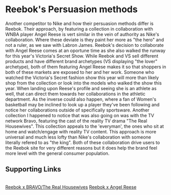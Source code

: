 # Reebok's Persuasion methods
<p> Another competitor to Nike and how their persuasion methods differ is Reebok. Their approach, by featuring a collection in collaboration with WNBA player Angel Reese is vert similar in the vein of authority as Nike's collaboration. Where these deviate is they paint her more as "the hero" and not a ruler, as we saw with Labron James. Reebok's decision to collaborate with Angel Reese comes at an oportune time as she also walked the runway for this year's Victoria's Secret Show. While Reebok and VS sell different products and have different brand archetypes (VS displaying "the lover" archetype), both of them featuring Angel Reese makes it so that shoppers in both of these markets are exposed to her and her work. Someone who watched the Victoria's Secret fashion show this year will more than likely shop from the collection or look into the models who walked the show this year. When landing upon Reese's profile and seeing she is an athlete as well, that can direct them towards her collaborations in the athletic department. As the inverse could also happen, where a fan of Women's basketball may be inclined to look up a player they've been following and notice her collaborations outside of specifically sportsware. Another collection I happened to notice that was also going on was with the TV network Bravo, featuring the cast of the reality TV drama "The Real Housewives". This collection appeals to the 'everyman', the ones who sit at home and watch/engage with reality TV content. This approach is more universal and much less lofty than Nike's collaboration with someone literally refered to as "the king". Both of these collaboration drive users to the Reebok site for very different reasons but it does help the brand feel more level with the general consumer population. 

  ## Supporting Links
  <br> 
    <a href="https://www.reebok.com/collections/bravo-x-reebok?current=1">Reebok x BRAVO/The Real Housewives</a>
   <a href="https://www.reebok.com/collections/angel-reese?current=1">Reebok x Angel Reese</a>
</p>
